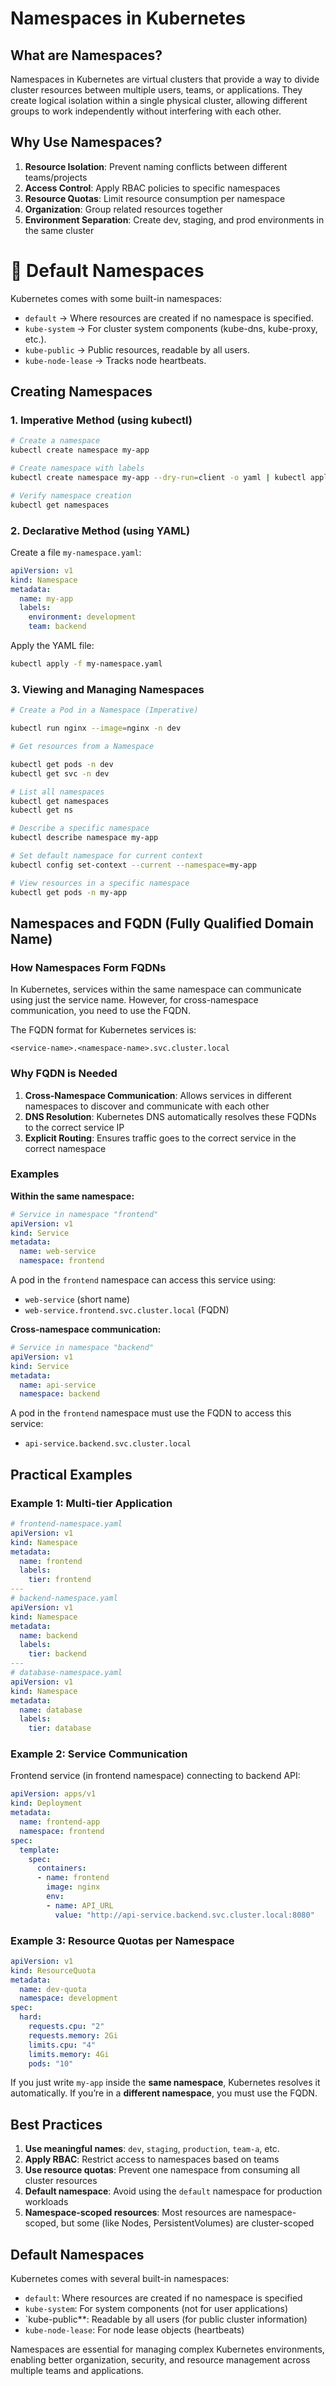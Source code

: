 # Namespaces in Kubernetes

## What are Namespaces?

Namespaces in Kubernetes are virtual clusters that provide a way to divide cluster resources between multiple users, teams, or applications. They create logical isolation within a single physical cluster, allowing different groups to work independently without interfering with each other.

## Why Use Namespaces?

1. **Resource Isolation**: Prevent naming conflicts between different teams/projects
2. **Access Control**: Apply RBAC policies to specific namespaces
3. **Resource Quotas**: Limit resource consumption per namespace
4. **Organization**: Group related resources together
5. **Environment Separation**: Create dev, staging, and prod environments in the same cluster

# 🔹 Default Namespaces

Kubernetes comes with some built-in namespaces:

* `default` → Where resources are created if no namespace is specified.
* `kube-system` → For cluster system components (kube-dns, kube-proxy, etc.).
* `kube-public` → Public resources, readable by all users.
* `kube-node-lease` → Tracks node heartbeats.

## Creating Namespaces

### 1. Imperative Method (using kubectl)

```bash
# Create a namespace
kubectl create namespace my-app

# Create namespace with labels
kubectl create namespace my-app --dry-run=client -o yaml | kubectl apply -f -

# Verify namespace creation
kubectl get namespaces
```

### 2. Declarative Method (using YAML)

Create a file `my-namespace.yaml`:

```yaml
apiVersion: v1
kind: Namespace
metadata:
  name: my-app
  labels:
    environment: development
    team: backend
```

Apply the YAML file:
```bash
kubectl apply -f my-namespace.yaml
```

### 3. Viewing and Managing Namespaces

```bash
# Create a Pod in a Namespace (Imperative)

kubectl run nginx --image=nginx -n dev
```



```bash
# Get resources from a Namespace

kubectl get pods -n dev
kubectl get svc -n dev
```
```bash
# List all namespaces
kubectl get namespaces
kubectl get ns

# Describe a specific namespace
kubectl describe namespace my-app

# Set default namespace for current context
kubectl config set-context --current --namespace=my-app

# View resources in a specific namespace
kubectl get pods -n my-app
```

## Namespaces and FQDN (Fully Qualified Domain Name)

### How Namespaces Form FQDNs

In Kubernetes, services within the same namespace can communicate using just the service name. However, for cross-namespace communication, you need to use the FQDN.

The FQDN format for Kubernetes services is:
```
<service-name>.<namespace-name>.svc.cluster.local
```

### Why FQDN is Needed

1. **Cross-Namespace Communication**: Allows services in different namespaces to discover and communicate with each other
2. **DNS Resolution**: Kubernetes DNS automatically resolves these FQDNs to the correct service IP
3. **Explicit Routing**: Ensures traffic goes to the correct service in the correct namespace

### Examples

**Within the same namespace:**
```yaml
# Service in namespace "frontend"
apiVersion: v1
kind: Service
metadata:
  name: web-service
  namespace: frontend
```

A pod in the `frontend` namespace can access this service using:
- `web-service` (short name)
- `web-service.frontend.svc.cluster.local` (FQDN)

**Cross-namespace communication:**
```yaml
# Service in namespace "backend"
apiVersion: v1
kind: Service
metadata:
  name: api-service
  namespace: backend
```

A pod in the `frontend` namespace must use the FQDN to access this service:
- `api-service.backend.svc.cluster.local`

## Practical Examples

### Example 1: Multi-tier Application

```yaml
# frontend-namespace.yaml
apiVersion: v1
kind: Namespace
metadata:
  name: frontend
  labels:
    tier: frontend
---
# backend-namespace.yaml
apiVersion: v1
kind: Namespace
metadata:
  name: backend
  labels:
    tier: backend
---
# database-namespace.yaml
apiVersion: v1
kind: Namespace
metadata:
  name: database
  labels:
    tier: database
```

### Example 2: Service Communication

Frontend service (in frontend namespace) connecting to backend API:

```yaml
apiVersion: apps/v1
kind: Deployment
metadata:
  name: frontend-app
  namespace: frontend
spec:
  template:
    spec:
      containers:
      - name: frontend
        image: nginx
        env:
        - name: API_URL
          value: "http://api-service.backend.svc.cluster.local:8080"
```

### Example 3: Resource Quotas per Namespace

```yaml
apiVersion: v1
kind: ResourceQuota
metadata:
  name: dev-quota
  namespace: development
spec:
  hard:
    requests.cpu: "2"
    requests.memory: 2Gi
    limits.cpu: "4"
    limits.memory: 4Gi
    pods: "10"
```

If you just write `my-app` inside the **same namespace**, Kubernetes resolves it automatically.
If you’re in a **different namespace**, you must use the FQDN.

## Best Practices

1. **Use meaningful names**: `dev`, `staging`, `production`, `team-a`, etc.
2. **Apply RBAC**: Restrict access to namespaces based on teams
3. **Use resource quotas**: Prevent one namespace from consuming all cluster resources
4. **Default namespace**: Avoid using the `default` namespace for production workloads
5. **Namespace-scoped resources**: Most resources are namespace-scoped, but some (like Nodes, PersistentVolumes) are cluster-scoped

## Default Namespaces

Kubernetes comes with several built-in namespaces:
- `default`: Where resources are created if no namespace is specified
- `kube-system`: For system components (not for user applications)
- `kube-public**: Readable by all users (for public cluster information)
- `kube-node-lease`: For node lease objects (heartbeats)

Namespaces are essential for managing complex Kubernetes environments, enabling better organization, security, and resource management across multiple teams and applications.
